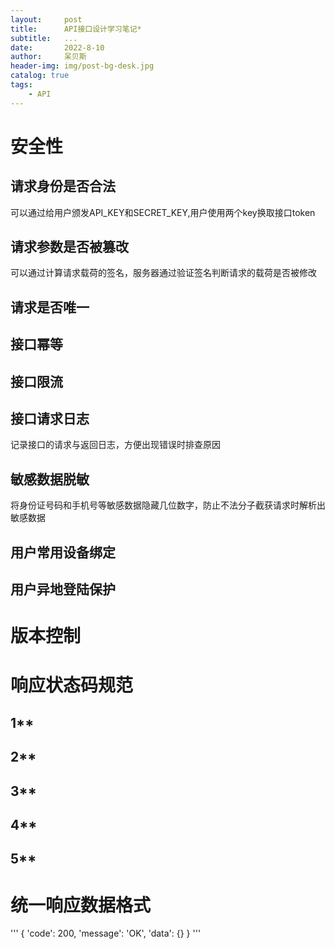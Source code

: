 ```yaml
---
layout:     post
title:      API接口设计学习笔记*
subtitle:   ...
date:       2022-8-10
author:     呆贝斯
header-img: img/post-bg-desk.jpg
catalog: true
tags:
    - API
---
```

# 安全性
## 请求身份是否合法
可以通过给用户颁发API_KEY和SECRET_KEY,用户使用两个key换取接口token
## 请求参数是否被篡改
可以通过计算请求载荷的签名，服务器通过验证签名判断请求的载荷是否被修改
## 请求是否唯一
## 接口幂等
## 接口限流
## 接口请求日志
记录接口的请求与返回日志，方便出现错误时排查原因
## 敏感数据脱敏
将身份证号码和手机号等敏感数据隐藏几位数字，防止不法分子截获请求时解析出敏感数据
## 用户常用设备绑定
## 用户异地登陆保护
# 版本控制
# 响应状态码规范
## 1**
## 2**
## 3**
## 4**
## 5**
# 统一响应数据格式
'''
{
    'code': 200,
    'message': 'OK',
    'data': {}
}
'''